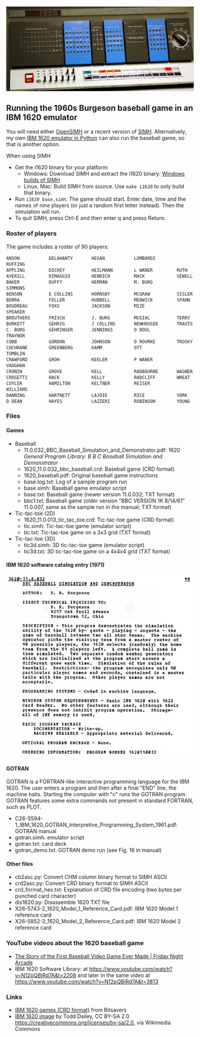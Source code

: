 ![IBM 1620](ibm.png "IBM 1620")

## Running the 1960s Burgeson baseball game in an IBM 1620 emulator

You will need either [OpenSIMH](https://opensimh.org/) or a recent version of [SIMH](http://simh.trailing-edge.com/). Alternatively, my own [IBM 1620 emulator in Python](https://github.com/mdoege/Py1620) can also run the baseball game, so that is another option.

When using SIMH:

* Get the i1620 binary for your platform:
    * Windows: Download SIMH and extract the i1620 binary: [Windows builds of SIMH](https://github.com/simh/Win32-Development-Binaries)
    * Linux, Mac: Build SIMH from source. Use ```make i1620``` to only build that binary.
* Run ```i1620 base.simh```. The game should start. Enter date, time and the names of nine players (or just a random first letter instead). Then the simulation will run.
* To quit SIMH, press Ctrl-E and then enter q and press Return.

### Roster of players

The game includes a roster of 90 players:
```
ANSON           DELAHANTY       HEGAN           LOMBARDI        RUFFING
APPLING         DICKEY          HEILMANN        L WANER         RUTH
AVERILL         DIMAGGIO        HENRICH         MACK            SEWELL
BAKER           DUFFY           HERMAN          M. BURG         SIMMONS
BENSON          E COLLINS       HORNSBY         MCGRAW          SISLER
BERRA           FELLER          HUBBELL         MEDWICK         SPAHN
BOUDREAU        FOXX            JACKSON         MIZE            SPEAKER
BROUTHERS       FRISCH          J. BURG         MUSIAL          TERRY
BURKETT         GEHRIG          J COLLINS       NEWHOUSER       TRAVIS
C. BURG         GEHRINGER       JENNINGS        O DOUL          TRAYNOR
COBB            GORDON          JOHNSON         O ROURKE        TROSKY
COCHRANE        GREENBERG       KAMM            OTT             TUMBLIN
CRAWFORD        GROH            KEELER          P WANER         VAUGHAN
CRONIN          GROVE           KELL            RADBOURNE       WAGNER
CROSETTI        HACK            KELLY           RADCLIFF        WHEAT
CUYLER          HAMILTON        KELTNER         REISER          WILLIAMS
DANNING         HARTNETT        LAJOIE          RICE            YORK
D DEAN          HAYES           LAZZERI         ROBINSON        YOUNG
```

### Files

#### Games

* Baseball
    * 11.0.032_BBC_Baseball_Simulation_and_Demonstrator.pdf: *1620 General Program Library: B B C Baseball Simulation and Demonstrator*
    * 1620_11.0.032_bbc_baseball.crd: Baseball game (CRD format)
    * 1620_baseball.pdf: Original baseball game instructions
    * base.log.txt: Log of a sample program run
    * base.simh: Baseball game emulator script
    * base.txt: Baseball game (newer version 11.0.032; TXT format)
    * bbc1.txt: Baseball game (older version "BBC VERSION 1K 8/14/61" 11.0.007, same as the sample run in the manual; TXT format)
* Tic-tac-toe (2D)
    * 1620_11.0.013_tic_tac_toe.crd: Tic-tac-toe game (CRD format)
    * tic.simh: Tic-tac-toe game (emulator script)
    * tic.txt: Tic-tac-toe game on a 3x3 grid (TXT format)
* Tic-tac-toe (3D)
    * tic3d.simh: 3D tic-tac-toe game (emulator script)
    * tic3d.txt: 3D tic-tac-toe game on a 4x4x4 grid (TXT format)

#### IBM 1620 software catalog entry (1971)

![catalog](software_catalog_1971.png "1971 software catalog")

#### GOTRAN

GOTRAN is a FORTRAN-like interactive programming language for the IBM 1620. The user enters a program and then after a final "END" line, the machine halts. Starting the computer with "c" runs the GOTRAN program. GOTRAN features some extra commands not present in standard FORTRAN, such as PLOT.

* C26-5594-1_IBM_1620_GOTRAN_Interpretive_Programming_System_1961.pdf: GOTRAN manual
* gotran.simh: emulator script
* gotran.txt: card deck
* gotran_demo.txt: GOTRAN demo run (see Fig. 16 in manual)

#### Other files

* cb2asc.py: Convert CHM column binary format to SIMH ASCII
* crd2asc.py: Convert CRD binary format to SIMH ASCII
* crd_format_hex.txt: Explanation of CRD file encoding (two bytes per punched card character)
* dis1620.py: Disassemble 1620 TXT file
* X26-5743-2_1620_Model_1_Reference_Card.pdf: IBM 1620 Model 1 reference card
* X26-5852-2_1620_Model_2_Reference_Card.pdf: IBM 1620 Model 2 reference card

### YouTube videos about the 1620 baseball game

* [The Story of the First Baseball Video Game Ever Made | Friday Night Arcade](https://www.youtube.com/watch?v=IbH7UZ83kzY)
* IBM 1620 Software Library: at <https://www.youtube.com/watch?v=N12pQBiRd7A&t=2208> and later in the same video at <https://www.youtube.com/watch?v=N12pQBiRd7A&t=3813>

### Links

* [IBM 1620 games (CRD format)](http://bitsavers.informatik.uni-stuttgart.de/bits/IBM/1620/games/) from Bitsavers
* [IBM 1620 image](https://commons.wikimedia.org/wiki/File:IBM_1620.jpg) by Todd Dailey, CC BY-SA 2.0 <https://creativecommons.org/licenses/by-sa/2.0>, via Wikimedia Commons

